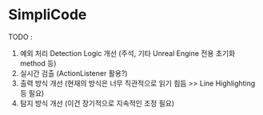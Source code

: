 # SimpliCode


TODO : 
1. 예외 처리 Detection Logic 개선 (주석, 기타 Unreal Engine 전용 초기화 method 등)
2. 실시간 검출 (ActionListener 활용?)
3. 출력 방식 개선 (현재의 방식은 너무 직관적으로 읽기 힘듬 >> Line Highlighting 등 필요)
4. 탐지 방식 개선 (이건 장기적으로 지속적인 조정 필요)
